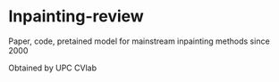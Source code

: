 # Inpainting-review
Paper, code, pretained model for mainstream inpainting methods since 2000

Obtained by UPC CVlab
